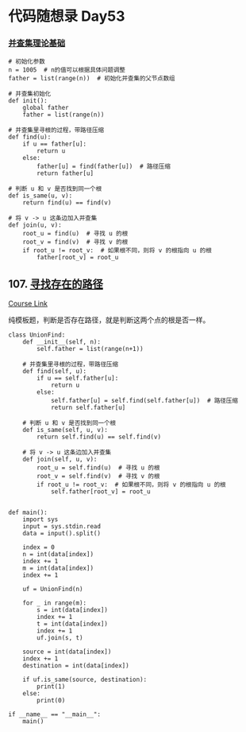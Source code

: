 # 代码随想录 Day53

### [并查集理论基础](https://www.programmercarl.com/kamacoder/%E5%9B%BE%E8%AE%BA%E5%B9%B6%E6%9F%A5%E9%9B%86%E7%90%86%E8%AE%BA%E5%9F%BA%E7%A1%80.html#%E8%83%8C%E6%99%AF)

```
# 初始化参数
n = 1005  # n的值可以根据具体问题调整
father = list(range(n))  # 初始化并查集的父节点数组

# 并查集初始化
def init():
    global father
    father = list(range(n))

# 并查集里寻根的过程，带路径压缩
def find(u):
    if u == father[u]:
        return u
    else:
        father[u] = find(father[u])  # 路径压缩
        return father[u]

# 判断 u 和 v 是否找到同一个根
def is_same(u, v):
    return find(u) == find(v)

# 将 v -> u 这条边加入并查集
def join(u, v):
    root_u = find(u)  # 寻找 u 的根
    root_v = find(v)  # 寻找 v 的根
    if root_u != root_v:  # 如果根不同，则将 v 的根指向 u 的根
        father[root_v] = root_u
```

## 107. [寻找存在的路径](https://kamacoder.com/problempage.php?pid=1179)

[Course Link](https://www.programmercarl.com/kamacoder/0107.%E5%AF%BB%E6%89%BE%E5%AD%98%E5%9C%A8%E7%9A%84%E8%B7%AF%E5%BE%84.html#%E6%80%9D%E8%B7%AF)

纯模板题，判断是否存在路径，就是判断这两个点的根是否一样。

```
class UnionFind:
    def __init__(self, n):
        self.father = list(range(n+1))
    
    # 并查集里寻根的过程，带路径压缩
    def find(self, u):
        if u == self.father[u]:
            return u
        else:
            self.father[u] = self.find(self.father[u])  # 路径压缩
            return self.father[u]
    
    # 判断 u 和 v 是否找到同一个根
    def is_same(self, u, v):
        return self.find(u) == self.find(v)
    
    # 将 v -> u 这条边加入并查集
    def join(self, u, v):
        root_u = self.find(u)  # 寻找 u 的根
        root_v = self.find(v)  # 寻找 v 的根
        if root_u != root_v:  # 如果根不同，则将 v 的根指向 u 的根
            self.father[root_v] = root_u


def main():
    import sys
    input = sys.stdin.read
    data = input().split()
    
    index = 0
    n = int(data[index])
    index += 1
    m = int(data[index])
    index += 1
    
    uf = UnionFind(n)
    
    for _ in range(m):
        s = int(data[index])
        index += 1
        t = int(data[index])
        index += 1
        uf.join(s, t)
    
    source = int(data[index])
    index += 1
    destination = int(data[index])
    
    if uf.is_same(source, destination):
        print(1)
    else:
        print(0)
    
if __name__ == "__main__":
    main()
```

